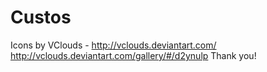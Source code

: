 # Custos

Icons by VClouds - http://vclouds.deviantart.com/
http://vclouds.deviantart.com/gallery/#/d2ynulp
Thank you!